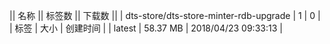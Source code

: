 || 名称 || 标签数 || 下载数 ||
| dts-store/dts-store-minter-rdb-upgrade | 1 | 0 | 
| 标签 | 大小 | 创建时间 |
| latest | 58.37 MB | 2018/04/23 09:33:13 | 

